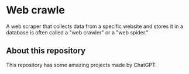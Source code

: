 # Web crawle

A web scraper that collects data from a specific website and stores it in a database is often called a "web crawler" or a "web spider."

## About this repository

This repository has some amazing projects made by ChatGPT.